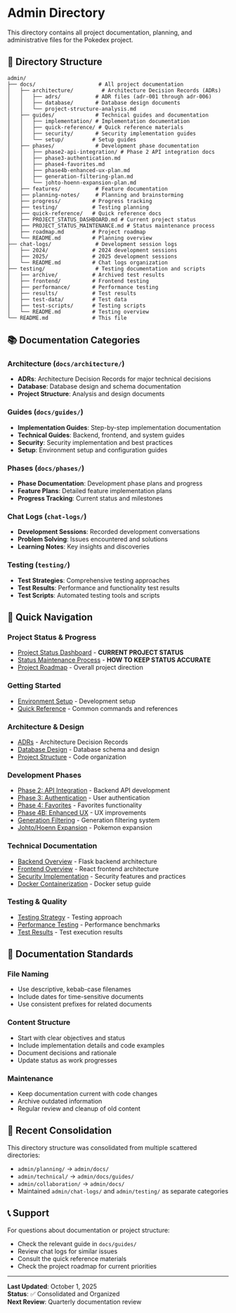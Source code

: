 # Admin Directory

This directory contains all project documentation, planning, and administrative files for the Pokedex project.

## 📁 Directory Structure

```
admin/
├── docs/                    # All project documentation
│   ├── architecture/         # Architecture Decision Records (ADRs)
│   │   ├── adrs/           # ADR files (adr-001 through adr-006)
│   │   ├── database/       # Database design documents
│   │   └── project-structure-analysis.md
│   ├── guides/             # Technical guides and documentation
│   │   ├── implementation/ # Implementation documentation
│   │   ├── quick-reference/ # Quick reference materials
│   │   ├── security/       # Security implementation guides
│   │   └── setup/         # Setup guides
│   ├── phases/             # Development phase documentation
│   │   ├── phase2-api-integration/ # Phase 2 API integration docs
│   │   ├── phase3-authentication.md
│   │   ├── phase4-favorites.md
│   │   ├── phase4b-enhanced-ux-plan.md
│   │   ├── generation-filtering-plan.md
│   │   └── johto-hoenn-expansion-plan.md
│   ├── features/           # Feature documentation
│   ├── planning-notes/     # Planning and brainstorming
│   ├── progress/          # Progress tracking
│   ├── testing/           # Testing planning
│   ├── quick-reference/   # Quick reference docs
│   ├── PROJECT_STATUS_DASHBOARD.md # Current project status
│   ├── PROJECT_STATUS_MAINTENANCE.md # Status maintenance process
│   ├── roadmap.md         # Project roadmap
│   └── README.md          # Planning overview
├── chat-logs/              # Development session logs
│   ├── 2024/              # 2024 development sessions
│   ├── 2025/              # 2025 development sessions
│   └── README.md          # Chat logs organization
├── testing/                # Testing documentation and scripts
│   ├── archive/           # Archived test results
│   ├── frontend/          # Frontend testing
│   ├── performance/       # Performance testing
│   ├── results/           # Test results
│   ├── test-data/         # Test data
│   ├── test-scripts/      # Testing scripts
│   └── README.md          # Testing overview
└── README.md              # This file
```

## 📚 Documentation Categories

### **Architecture (`docs/architecture/`)**
- **ADRs**: Architecture Decision Records for major technical decisions
- **Database**: Database design and schema documentation
- **Project Structure**: Analysis and design documents

### **Guides (`docs/guides/`)**
- **Implementation Guides**: Step-by-step implementation documentation
- **Technical Guides**: Backend, frontend, and system guides
- **Security**: Security implementation and best practices
- **Setup**: Environment setup and configuration guides

### **Phases (`docs/phases/`)**
- **Phase Documentation**: Development phase plans and progress
- **Feature Plans**: Detailed feature implementation plans
- **Progress Tracking**: Current status and milestones

### **Chat Logs (`chat-logs/`)**
- **Development Sessions**: Recorded development conversations
- **Problem Solving**: Issues encountered and solutions
- **Learning Notes**: Key insights and discoveries

### **Testing (`testing/`)**
- **Test Strategies**: Comprehensive testing approaches
- **Test Results**: Performance and functionality test results
- **Test Scripts**: Automated testing tools and scripts

## 🎯 Quick Navigation

### **Project Status & Progress**
- [Project Status Dashboard](docs/PROJECT_STATUS_DASHBOARD.md) - **CURRENT PROJECT STATUS**
- [Status Maintenance Process](docs/PROJECT_STATUS_MAINTENANCE.md) - **HOW TO KEEP STATUS ACCURATE**
- [Project Roadmap](docs/roadmap.md) - Overall project direction

### **Getting Started**
- [Environment Setup](docs/guides/environment-setup-guide.md) - Development setup
- [Quick Reference](docs/quick-reference/) - Common commands and references

### **Architecture & Design**
- [ADRs](docs/architecture/adrs/) - Architecture Decision Records
- [Database Design](docs/architecture/database/) - Database schema and design
- [Project Structure](docs/architecture/project-structure-analysis.md) - Code organization

### **Development Phases**
- [Phase 2: API Integration](docs/phases/phase2-api-integration/) - Backend API development
- [Phase 3: Authentication](docs/phases/phase3-authentication.md) - User authentication
- [Phase 4: Favorites](docs/phases/phase4-favorites.md) - Favorites functionality
- [Phase 4B: Enhanced UX](docs/phases/phase4b-enhanced-ux-plan.md) - UX improvements
- [Generation Filtering](docs/phases/generation-filtering-plan.md) - Generation filtering system
- [Johto/Hoenn Expansion](docs/phases/johto-hoenn-expansion-plan.md) - Pokemon expansion

### **Technical Documentation**
- [Backend Overview](docs/guides/backend-overview.md) - Flask backend architecture
- [Frontend Overview](docs/guides/frontend-overview.md) - React frontend architecture
- [Security Implementation](docs/guides/security/) - Security features and practices
- [Docker Containerization](../docs/guides/docker-containerization-guide.md) - Docker setup guide

### **Testing & Quality**
- [Testing Strategy](testing/comprehensive-testing-strategy.md) - Testing approach
- [Performance Testing](testing/performance/) - Performance benchmarks
- [Test Results](testing/results/) - Test execution results

## 📝 Documentation Standards

### **File Naming**
- Use descriptive, kebab-case filenames
- Include dates for time-sensitive documents
- Use consistent prefixes for related documents

### **Content Structure**
- Start with clear objectives and status
- Include implementation details and code examples
- Document decisions and rationale
- Update status as work progresses

### **Maintenance**
- Keep documentation current with code changes
- Archive outdated information
- Regular review and cleanup of old content

## 🔄 Recent Consolidation

This directory structure was consolidated from multiple scattered directories:
- `admin/planning/` → `admin/docs/`
- `admin/technical/` → `admin/docs/guides/`
- `admin/collaboration/` → `admin/docs/`
- Maintained `admin/chat-logs/` and `admin/testing/` as separate categories

## 📞 Support

For questions about documentation or project structure:
- Check the relevant guide in `docs/guides/`
- Review chat logs for similar issues
- Consult the quick reference materials
- Check the project roadmap for current priorities

---

**Last Updated**: October 1, 2025  
**Status**: ✅ Consolidated and Organized  
**Next Review**: Quarterly documentation review